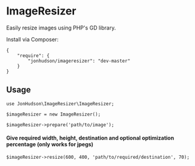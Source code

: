 ImageResizer
=============

Easily resize images using PHP's GD library.

Install via Composer:

    {
        "require": {
            "jonhudson/imageresizer": "dev-master"
        }
    }


Usage
-----

    use JonHudson\ImageResizer\ImageResizer;

    $imageResizer = new ImageResizer();

    $imageResizer->prepare('path/to/image');


#### Give required width, height, destination and optional optimization percentage (only works for jpegs) ####
    
    $imageResizer->resize(600, 400, 'path/to/required/destination', 70);
